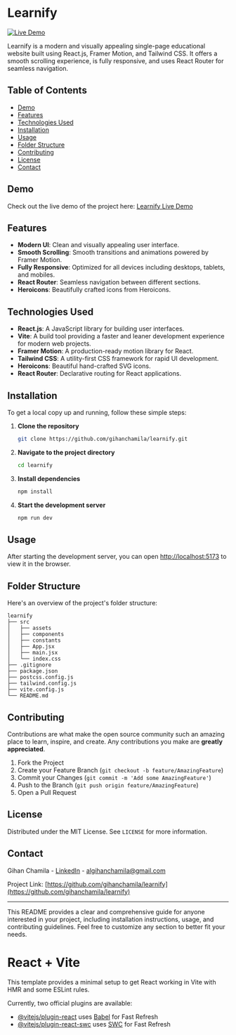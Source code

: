 # Learnify

[![Live Demo](https://img.shields.io/badge/Live-Demo-brightgreen)](https://gihanchamila.github.io/learnify/)

Learnify is a modern and visually appealing single-page educational website built using React.js, Framer Motion, and Tailwind CSS. It offers a smooth scrolling experience, is fully responsive, and uses React Router for seamless navigation.

## Table of Contents

- [Demo](#demo)
- [Features](#features)
- [Technologies Used](#technologies-used)
- [Installation](#installation)
- [Usage](#usage)
- [Folder Structure](#folder-structure)
- [Contributing](#contributing)
- [License](#license)
- [Contact](#contact)

## Demo

Check out the live demo of the project here: [Learnify Live Demo](https://gihanchamila.github.io/learnify/)

## Features

- **Modern UI**: Clean and visually appealing user interface.
- **Smooth Scrolling**: Smooth transitions and animations powered by Framer Motion.
- **Fully Responsive**: Optimized for all devices including desktops, tablets, and mobiles.
- **React Router**: Seamless navigation between different sections.
- **Heroicons**: Beautifully crafted icons from Heroicons.

## Technologies Used

- **React.js**: A JavaScript library for building user interfaces.
- **Vite**: A build tool providing a faster and leaner development experience for modern web projects.
- **Framer Motion**: A production-ready motion library for React.
- **Tailwind CSS**: A utility-first CSS framework for rapid UI development.
- **Heroicons**: Beautiful hand-crafted SVG icons.
- **React Router**: Declarative routing for React applications.

## Installation

To get a local copy up and running, follow these simple steps:

1. **Clone the repository**
    ```sh
    git clone https://github.com/gihanchamila/learnify.git
    ```
2. **Navigate to the project directory**
    ```sh
    cd learnify
    ```
3. **Install dependencies**
    ```sh
    npm install
    ```
4. **Start the development server**
    ```sh
    npm run dev
    ```

## Usage

After starting the development server, you can open [http://localhost:5173](http://localhost:5173) to view it in the browser.

## Folder Structure

Here's an overview of the project's folder structure:

```
learnify
├── src
│   ├── assets
│   ├── components
│   ├── constants
│   ├── App.jsx
│   ├── main.jsx
│   └── index.css
├── .gitignore
├── package.json
├── postcss.config.js
├── tailwind.config.js
├── vite.config.js
└── README.md
```

## Contributing

Contributions are what make the open source community such an amazing place to learn, inspire, and create. Any contributions you make are **greatly appreciated**.

1. Fork the Project
2. Create your Feature Branch (`git checkout -b feature/AmazingFeature`)
3. Commit your Changes (`git commit -m 'Add some AmazingFeature'`)
4. Push to the Branch (`git push origin feature/AmazingFeature`)
5. Open a Pull Request

## License

Distributed under the MIT License. See `LICENSE` for more information.

## Contact

Gihan Chamila - [LinkedIn](https://www.linkedin.com/in/gihanchamila) - algihanchamila@gmail.com

Project Link: [https://github.com/gihanchamila/learnify](https://github.com/gihanchamila/learnify)

---

This README provides a clear and comprehensive guide for anyone interested in your project, including installation instructions, usage, and contributing guidelines. Feel free to customize any section to better fit your needs.

# React + Vite

This template provides a minimal setup to get React working in Vite with HMR and some ESLint rules.

Currently, two official plugins are available:

- [@vitejs/plugin-react](https://github.com/vitejs/vite-plugin-react/blob/main/packages/plugin-react/README.md) uses [Babel](https://babeljs.io/) for Fast Refresh
- [@vitejs/plugin-react-swc](https://github.com/vitejs/vite-plugin-react-swc) uses [SWC](https://swc.rs/) for Fast Refresh
